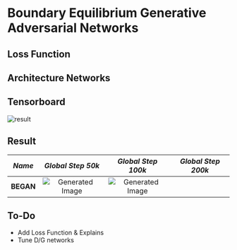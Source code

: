 # Boundary Equilibrium Generative Adversarial Networks

## Loss Function


## Architecture Networks


## Tensorboard

![result](https://github.com/kozistr/Awesome-GANs/blob/master/BEGAN/began_tb.png)

## Result

*Name* | *Global Step 50k* | *Global Step 100k* | *Global Step 200k*
:---: | :---: | :---: | :---:
**BEGAN**     | ![Generated Image](https://github.com/kozistr/Awesome-GANs/blob/master/BEGAN/gen_img/train_16_51450.png) | ![Generated Image](https://github.com/kozistr/Awesome-GANs/blob/master/BEGAN/gen_img/train_38_121800.png) | 

## To-Do
* Add Loss Function & Explains 
* Tune D/G networks
